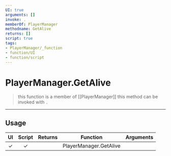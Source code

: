 ```yaml
---
UI: true
arguments: []
invoke: .
memberOf: PlayerManager
methodname: GetAlive
returns: []
script: true
tags:
- PlayerManager/_function
- function/UI
- function/script
---
```

# PlayerManager.GetAlive
> this function is a member of [[PlayerManager]]
> this method can be invoked with `.`
-----
## Usage
|  UI | Script | Returns | Function | Arguments |
|:---:|:------:|-------:|:--------:|:---------|
|✓|✓||PlayerManager.GetAlive||

